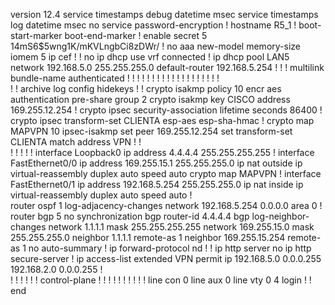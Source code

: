 version 12.4
service timestamps debug datetime msec
service timestamps log datetime msec
no service password-encryption
!
hostname R5_1
!
boot-start-marker
boot-end-marker
!
enable secret 5 $1$4mS6$5wng1K/mKVLngbCi8zDWr/
!
no aaa new-model
memory-size iomem 5
ip cef
!
!
no ip dhcp use vrf connected
!
ip dhcp pool LAN5
   network 192.168.5.0 255.255.255.0
   default-router 192.168.5.254 
!
!
!
multilink bundle-name authenticated
!
!
!
!
!
!
!
!
!
!
!
!
!
!
!
!
!
!
!         
!
!
archive
 log config
  hidekeys
! 
!
crypto isakmp policy 10
 encr aes
 authentication pre-share
 group 2
crypto isakmp key CISCO address 169.255.12.254
!
crypto ipsec security-association lifetime seconds 86400
!
crypto ipsec transform-set CLIENTA esp-aes esp-sha-hmac 
!
crypto map MAPVPN 10 ipsec-isakmp 
 set peer 169.255.12.254
 set transform-set CLIENTA 
 match address VPN
!
!         
!
!
!
!
!
interface Loopback0
 ip address 4.4.4.4 255.255.255.255
!
interface FastEthernet0/0
 ip address 169.255.15.1 255.255.255.0
 ip nat outside
 ip virtual-reassembly
 duplex auto
 speed auto
 crypto map MAPVPN
!
interface FastEthernet0/1
 ip address 192.168.5.254 255.255.255.0
 ip nat inside
 ip virtual-reassembly
 duplex auto
 speed auto
!         
router ospf 1
 log-adjacency-changes
 network 192.168.5.254 0.0.0.0 area 0
!
router bgp 5
 no synchronization
 bgp router-id 4.4.4.4
 bgp log-neighbor-changes
 network 1.1.1.1 mask 255.255.255.255
 network 169.255.15.0 mask 255.255.255.0
 neighbor 1.1.1.1 remote-as 1
 neighbor 169.255.15.254 remote-as 1
 no auto-summary
!
ip forward-protocol nd
!
!
ip http server
no ip http secure-server
!
ip access-list extended VPN
 permit ip 192.168.5.0 0.0.0.255 192.168.2.0 0.0.0.255
!         
!
!
!
!
!
!
control-plane
!
!
!
!
!
!
!
!
!
!
line con 0
line aux 0
line vty 0 4
 login
!
!         
end